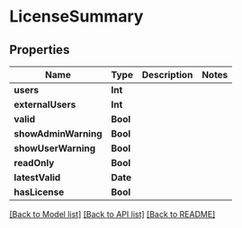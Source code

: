 # LicenseSummary

## Properties
Name | Type | Description | Notes
------------ | ------------- | ------------- | -------------
**users** | **Int** |  | 
**externalUsers** | **Int** |  | 
**valid** | **Bool** |  | 
**showAdminWarning** | **Bool** |  | 
**showUserWarning** | **Bool** |  | 
**readOnly** | **Bool** |  | 
**latestValid** | **Date** |  | 
**hasLicense** | **Bool** |  | 

[[Back to Model list]](../README.md#documentation-for-models) [[Back to API list]](../README.md#documentation-for-api-endpoints) [[Back to README]](../README.md)


